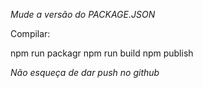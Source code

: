 *Mude a versão do PACKAGE.JSON*

Compilar:

npm run packagr
npm run build
npm publish

*Não esqueça de dar push no github*